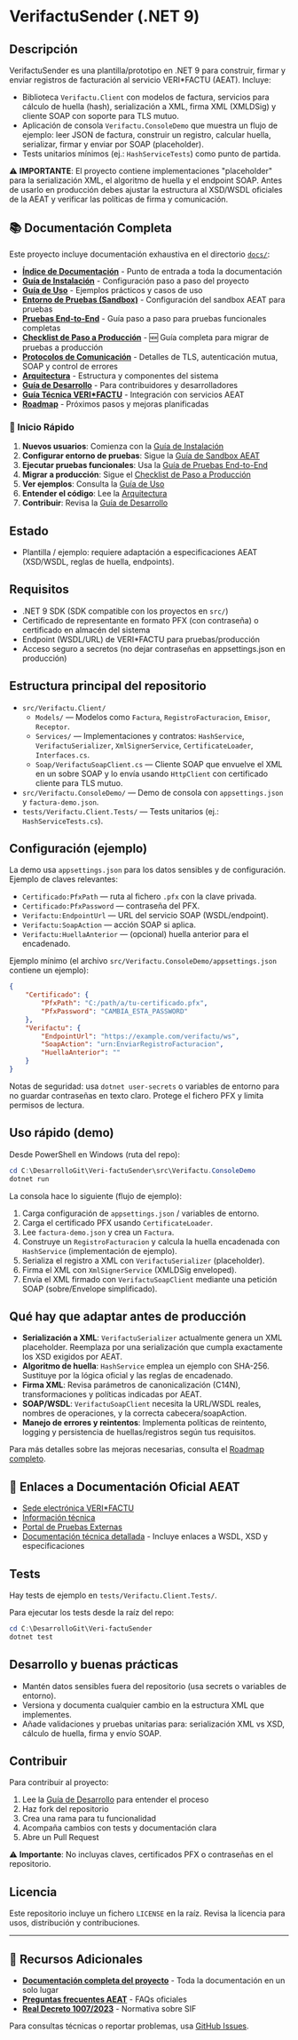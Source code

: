 # VerifactuSender (.NET 9)

## Descripción

VerifactuSender es una plantilla/prototipo en .NET 9 para construir, firmar y enviar registros de facturación al servicio VERI\*FACTU (AEAT). Incluye:

-   Biblioteca `Verifactu.Client` con modelos de factura, servicios para cálculo de huella (hash), serialización a XML, firma XML (XMLDSig) y cliente SOAP con soporte para TLS mutuo.
-   Aplicación de consola `Verifactu.ConsoleDemo` que muestra un flujo de ejemplo: leer JSON de factura, construir un registro, calcular huella, serializar, firmar y enviar por SOAP (placeholder).
-   Tests unitarios mínimos (ej.: `HashServiceTests`) como punto de partida.

⚠️ **IMPORTANTE**: El proyecto contiene implementaciones "placeholder" para la serialización XML, el algoritmo de huella y el endpoint SOAP. Antes de usarlo en producción debes ajustar la estructura al XSD/WSDL oficiales de la AEAT y verificar las políticas de firma y comunicación.

## 📚 Documentación Completa

Este proyecto incluye documentación exhaustiva en el directorio [`docs/`](docs/):

- **[Índice de Documentación](docs/README.md)** - Punto de entrada a toda la documentación
- **[Guía de Instalación](docs/instalacion.md)** - Configuración paso a paso del proyecto
- **[Guía de Uso](docs/uso.md)** - Ejemplos prácticos y casos de uso
- **[Entorno de Pruebas (Sandbox)](docs/entorno-pruebas.md)** - Configuración del sandbox AEAT para pruebas
- **[Pruebas End-to-End](docs/pruebas-end-to-end.md)** - Guía paso a paso para pruebas funcionales completas
- **[Checklist de Paso a Producción](docs/paso-a-produccion.md)** - 🆕 Guía completa para migrar de pruebas a producción
- **[Protocolos de Comunicación](docs/protocolos-comunicacion.md)** - Detalles de TLS, autenticación mutua, SOAP y control de errores
- **[Arquitectura](docs/arquitectura.md)** - Estructura y componentes del sistema
- **[Guía de Desarrollo](docs/desarrollo.md)** - Para contribuidores y desarrolladores
- **[Guía Técnica VERI\*FACTU](docs/Verifactu-Guia-Tecnica.md)** - Integración con servicios AEAT
- **[Roadmap](docs/roadmap.md)** - Próximos pasos y mejoras planificadas

### 🚀 Inicio Rápido

1. **Nuevos usuarios**: Comienza con la [Guía de Instalación](docs/instalacion.md)
2. **Configurar entorno de pruebas**: Sigue la [Guía de Sandbox AEAT](docs/entorno-pruebas.md)
3. **Ejecutar pruebas funcionales**: Usa la [Guía de Pruebas End-to-End](docs/pruebas-end-to-end.md)
4. **Migrar a producción**: Sigue el [Checklist de Paso a Producción](docs/paso-a-produccion.md)
5. **Ver ejemplos**: Consulta la [Guía de Uso](docs/uso.md)
6. **Entender el código**: Lee la [Arquitectura](docs/arquitectura.md)
7. **Contribuir**: Revisa la [Guía de Desarrollo](docs/desarrollo.md)

## Estado

-   Plantilla / ejemplo: requiere adaptación a especificaciones AEAT (XSD/WSDL, reglas de huella, endpoints).

## Requisitos

-   .NET 9 SDK (SDK compatible con los proyectos en `src/`)
-   Certificado de representante en formato PFX (con contraseña) o certificado en almacén del sistema
-   Endpoint (WSDL/URL) de VERI\*FACTU para pruebas/producción
-   Acceso seguro a secretos (no dejar contraseñas en appsettings.json en producción)

## Estructura principal del repositorio

-   `src/Verifactu.Client/`
    -   `Models/` — Modelos como `Factura`, `RegistroFacturacion`, `Emisor`, `Receptor`.
    -   `Services/` — Implementaciones y contratos: `HashService`, `VerifactuSerializer`, `XmlSignerService`, `CertificateLoader`, `Interfaces.cs`.
    -   `Soap/VerifactuSoapClient.cs` — Cliente SOAP que envuelve el XML en un sobre SOAP y lo envía usando `HttpClient` con certificado cliente para TLS mutuo.
-   `src/Verifactu.ConsoleDemo/` — Demo de consola con `appsettings.json` y `factura-demo.json`.
-   `tests/Verifactu.Client.Tests/` — Tests unitarios (ej.: `HashServiceTests.cs`).

## Configuración (ejemplo)

La demo usa `appsettings.json` para los datos sensibles y de configuración. Ejemplo de claves relevantes:

-   `Certificado:PfxPath` — ruta al fichero `.pfx` con la clave privada.
-   `Certificado:PfxPassword` — contraseña del PFX.
-   `Verifactu:EndpointUrl` — URL del servicio SOAP (WSDL/endpoint).
-   `Verifactu:SoapAction` — acción SOAP si aplica.
-   `Verifactu:HuellaAnterior` — (opcional) huella anterior para el encadenado.

Ejemplo mínimo (el archivo `src/Verifactu.ConsoleDemo/appsettings.json` contiene un ejemplo):

```json
{
    "Certificado": {
        "PfxPath": "C:/path/a/tu-certificado.pfx",
        "PfxPassword": "CAMBIA_ESTA_PASSWORD"
    },
    "Verifactu": {
        "EndpointUrl": "https://example.com/verifactu/ws",
        "SoapAction": "urn:EnviarRegistroFacturacion",
        "HuellaAnterior": ""
    }
}
```

Notas de seguridad: usa `dotnet user-secrets` o variables de entorno para no guardar contraseñas en texto claro. Protege el fichero PFX y limita permisos de lectura.

## Uso rápido (demo)

Desde PowerShell en Windows (ruta del repo):

```powershell
cd C:\DesarrolloGit\Veri-factuSender\src\Verifactu.ConsoleDemo
dotnet run
```

La consola hace lo siguiente (flujo de ejemplo):

1. Carga configuración de `appsettings.json` / variables de entorno.
2. Carga el certificado PFX usando `CertificateLoader`.
3. Lee `factura-demo.json` y crea un `Factura`.
4. Construye un `RegistroFacturacion` y calcula la huella encadenada con `HashService` (implementación de ejemplo).
5. Serializa el registro a XML con `VerifactuSerializer` (placeholder).
6. Firma el XML con `XmlSignerService` (XMLDSig enveloped).
7. Envía el XML firmado con `VerifactuSoapClient` mediante una petición SOAP (sobre/Envelope simplificado).

## Qué hay que adaptar antes de producción

-   **Serialización a XML**: `VerifactuSerializer` actualmente genera un XML placeholder. Reemplaza por una serialización que cumpla exactamente los XSD exigidos por AEAT.
-   **Algoritmo de huella**: `HashService` emplea un ejemplo con SHA-256. Sustituye por la lógica oficial y las reglas de encadenado.
-   **Firma XML**: Revisa parámetros de canonicalización (C14N), transformaciones y políticas indicadas por AEAT.
-   **SOAP/WSDL**: `VerifactuSoapClient` necesita la URL/WSDL reales, nombres de operaciones, y la correcta cabecera/soapAction.
-   **Manejo de errores y reintentos**: Implementa políticas de reintento, logging y persistencia de huellas/registros según tus requisitos.

Para más detalles sobre las mejoras necesarias, consulta el [Roadmap completo](docs/roadmap.md).

## 🔗 Enlaces a Documentación Oficial AEAT

- [Sede electrónica VERI\*FACTU](https://sede.agenciatributaria.gob.es/Sede/iva/sistemas-informaticos-facturacion-verifactu.html)
- [Información técnica](https://sede.agenciatributaria.gob.es/Sede/iva/verifactu/informacion-tecnica.html)
- [Portal de Pruebas Externas](https://sede.agenciatributaria.gob.es/Sede/iva/verifactu/portal-pruebas-externas.html)
- [Documentación técnica detallada](docs/Verifactu-Guia-Tecnica.md) - Incluye enlaces a WSDL, XSD y especificaciones

## Tests

Hay tests de ejemplo en `tests/Verifactu.Client.Tests/`.

Para ejecutar los tests desde la raíz del repo:

```powershell
cd C:\DesarrolloGit\Veri-factuSender
dotnet test
```

## Desarrollo y buenas prácticas

-   Mantén datos sensibles fuera del repositorio (usa secrets o variables de entorno).
-   Versiona y documenta cualquier cambio en la estructura XML que implementes.
-   Añade validaciones y pruebas unitarias para: serialización XML vs XSD, cálculo de huella, firma y envío SOAP.

## Contribuir

Para contribuir al proyecto:

1. Lee la [Guía de Desarrollo](docs/desarrollo.md) para entender el proceso
2. Haz fork del repositorio
3. Crea una rama para tu funcionalidad
4. Acompaña cambios con tests y documentación clara
5. Abre un Pull Request

⚠️ **Importante**: No incluyas claves, certificados PFX o contraseñas en el repositorio.

## Licencia

Este repositorio incluye un fichero `LICENSE` en la raíz. Revisa la licencia para usos, distribución y contribuciones.

---

## 📖 Recursos Adicionales

- **[Documentación completa del proyecto](docs/)** - Toda la documentación en un solo lugar
- **[Preguntas frecuentes AEAT](https://sede.agenciatributaria.gob.es/Sede/iva/verifactu/preguntas-frecuentes.html)** - FAQs oficiales
- **[Real Decreto 1007/2023](https://www.boe.es/buscar/act.php?id=BOE-A-2023-24873)** - Normativa sobre SIF

Para consultas técnicas o reportar problemas, usa [GitHub Issues](https://github.com/JoseRGWeb/Veri-factuSender/issues).
